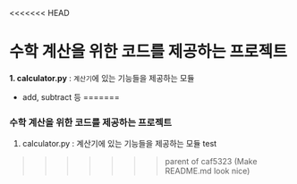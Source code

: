 <<<<<<< HEAD
# 수학 계산을 위한 코드를 제공하는 프로젝트
**1. calculator.py** : `계산기`에 있는 기능들을 제공하는 모듈
- add, subtract 등
=======
### 수학 계산을 위한 코드를 제공하는 프로젝트
1. calculator.py : 계산기에 있는 기능들을 제공하는 모듈
test
>>>>>>> parent of caf5323 (Make README.md look nice)
